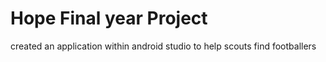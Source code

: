 # Hope Final year Project
 created an application within android studio to help scouts find footballers
